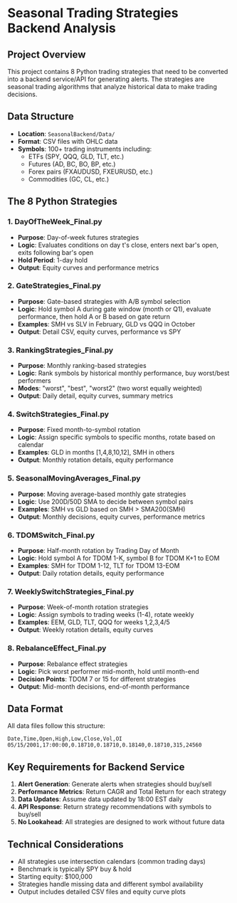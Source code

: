 # Seasonal Trading Strategies Backend Analysis

## Project Overview
This project contains 8 Python trading strategies that need to be converted into a backend service/API for generating alerts. The strategies are seasonal trading algorithms that analyze historical data to make trading decisions.

## Data Structure
- **Location**: `SeasonalBackend/Data/`
- **Format**: CSV files with OHLC data
- **Symbols**: 100+ trading instruments including:
  - ETFs (SPY, QQQ, GLD, TLT, etc.)
  - Futures (AD, BC, BO, BP, etc.)
  - Forex pairs (FXAUDUSD, FXEURUSD, etc.)
  - Commodities (GC, CL, etc.)

## The 8 Python Strategies

### 1. DayOfTheWeek_Final.py
- **Purpose**: Day-of-week futures strategies
- **Logic**: Evaluates conditions on day t's close, enters next bar's open, exits following bar's open
- **Hold Period**: 1-day hold
- **Output**: Equity curves and performance metrics

### 2. GateStrategies_Final.py
- **Purpose**: Gate-based strategies with A/B symbol selection
- **Logic**: Hold symbol A during gate window (month or Q1), evaluate performance, then hold A or B based on gate return
- **Examples**: SMH vs SLV in February, GLD vs QQQ in October
- **Output**: Detail CSV, equity curves, performance vs SPY

### 3. RankingStrategies_Final.py
- **Purpose**: Monthly ranking-based strategies
- **Logic**: Rank symbols by historical monthly performance, buy worst/best performers
- **Modes**: "worst", "best", "worst2" (two worst equally weighted)
- **Output**: Daily detail, equity curves, summary metrics

### 4. SwitchStrategies_Final.py
- **Purpose**: Fixed month-to-symbol rotation
- **Logic**: Assign specific symbols to specific months, rotate based on calendar
- **Examples**: GLD in months [1,4,8,10,12], SMH in others
- **Output**: Monthly rotation details, equity performance

### 5. SeasonalMovingAverages_Final.py
- **Purpose**: Moving average-based monthly gate strategies
- **Logic**: Use 200D/50D SMA to decide between symbol pairs
- **Examples**: SMH vs GLD based on SMH > SMA200(SMH)
- **Output**: Monthly decisions, equity curves, performance metrics

### 6. TDOMSwitch_Final.py
- **Purpose**: Half-month rotation by Trading Day of Month
- **Logic**: Hold symbol A for TDOM 1-K, symbol B for TDOM K+1 to EOM
- **Examples**: SMH for TDOM 1-12, TLT for TDOM 13-EOM
- **Output**: Daily rotation details, equity performance

### 7. WeeklySwitchStrategies_Final.py
- **Purpose**: Week-of-month rotation strategies
- **Logic**: Assign symbols to trading weeks (1-4), rotate weekly
- **Examples**: EEM, GLD, TLT, QQQ for weeks 1,2,3,4/5
- **Output**: Weekly rotation details, equity curves

### 8. RebalanceEffect_Final.py
- **Purpose**: Rebalance effect strategies
- **Logic**: Pick worst performer mid-month, hold until month-end
- **Decision Points**: TDOM 7 or 15 for different strategies
- **Output**: Mid-month decisions, end-of-month performance

## Data Format
All data files follow this structure:
```
Date,Time,Open,High,Low,Close,Vol,OI
05/15/2001,17:00:00,0.18710,0.18710,0.18140,0.18710,315,24560
```

## Key Requirements for Backend Service
1. **Alert Generation**: Generate alerts when strategies should buy/sell
2. **Performance Metrics**: Return CAGR and Total Return for each strategy
3. **Data Updates**: Assume data updated by 18:00 EST daily
4. **API Response**: Return strategy recommendations with symbols to buy/sell
5. **No Lookahead**: All strategies are designed to work without future data

## Technical Considerations
- All strategies use intersection calendars (common trading days)
- Benchmark is typically SPY buy & hold
- Starting equity: $100,000
- Strategies handle missing data and different symbol availability
- Output includes detailed CSV files and equity curve plots
